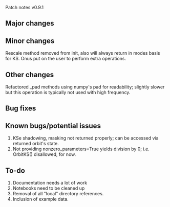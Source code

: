 Patch notes v0.9.1 

Major changes
-------------


Minor changes
-------------
Rescale method removed from init, also will always return in modes basis for KS. Onus put on the user to perform
extra operations. 

Other changes
-------------
Refactored _pad methods using numpy's pad for readability; slightly slower but this operation
is typically not used with high frequency. 

Bug fixes
---------


Known bugs/potential issues
------------------
1. KSe shadowing, masking not returned properly; can be accessed via returned orbit's state.
2. Not providing nonzero_parameters=True yields division by 0; i.e. OrbitKS() disallowed, for now.

To-do
-----
1. Documentation needs a lot of work
2. Notebooks need to be cleaned up
3. Removal of all "local" directory references.
4. Inclusion of example data. 